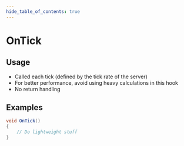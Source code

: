 ```yaml
---
hide_table_of_contents: true
---
```


# OnTick

## Usage

* Called each tick (defined by the tick rate of the server)
* For better performance, avoid using heavy calculations in this hook
* No return handling

## Examples

```csharp
void OnTick()
{
    // Do lightweight stuff
}
```
